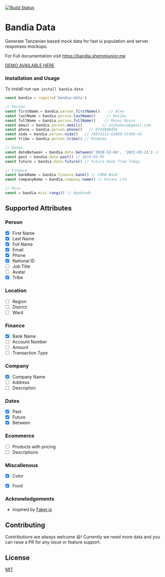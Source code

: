 [![Build Status](https://travis-ci.com/shemmjunior/bandia.svg?branch=main)](https://travis-ci.com/shemmjunior/bandia)
# Bandia Data

Generate Tanzanian based mock data for fast ui population and server responses mockups.

For Full documentation visit https://bandia.shemmjunior.me

[DEMO AVAILABLE HERE](https://bandia.shemmjunior.me/#/playground)

### Installation and Usage

To install run `npm install bandia-data`


```javascript
const bandia = require('bandia-data')

// Person 
const firstName = bandia.person.firstName()    // Alex
const lastName = bandia.person.lastName()     // Matiku
const fullName = bandia.person.fullName()    // Maswi Mussa
const email = bandia.person.email()         // alphamusa@gmail.com
const phone = bandia.person.phone()   // 0743800456
const nida = bandia.person.nida()   // 19831212-63860-51590-43
const tribe = bandia.person.tribe() // Msukuma

// Dates
const dateBetween = bandia.date.between('2020-12-04', '2021-03-23') // 2021-01-03
const past = bandia.date.past() // 2019-04-05
const future = bandia.date.future() // Future Date from Today

// Finance
const bankName = bandia.finance.bank() // CRDB Bank
const companyName = bandia.company.name() // Katani Ltd

// Misc
const = bandia.misc.rangi() // Nyekundu


```


## Supported Attributes

### Person
 - [x]  First Name
 - [x]  Last Name
 - [x]  Full Name
 - [x]  Email
 - [x]  Phone
 - [x]  National ID
 - [ ]  Job Title
 - [ ]  Avatar
 - [x]  Tribe
 ### Location
 - [ ]  Region
 - [ ]  District
 - [ ]  Ward
### Finance
 - [x]  Bank Name
 - [ ]  Account Number
 - [ ]  Amount
 - [ ]  Transaction Type
### Company
 - [x]  Company Name
 - [ ]  Address
 - [ ]  Description
### Dates
 - [x]  Past
 - [x]  Future
 - [x]  Between
### Ecommerce
 - [ ] Products with pricing
 - [ ] Descriptions
### Miscallenous
 - [x]  Color
 - [x]  Food  


### Acknowledgements
 - Inspired by [Faker.js](https://github.com/Marak/Faker.js)
 
## Contributing
Contributions are always welcome 😃! Currently we need more data and you can raise a PR for any issue or feature support.
  
## License
[MIT](https://choosealicense.com/licenses/mit/)

  
